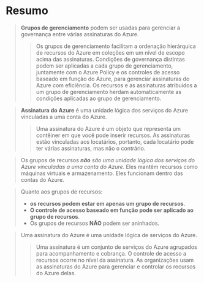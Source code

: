 # Resumo

> **Grupos de gerenciamento** podem ser usadas para gerenciar a governança entre várias assinaturas do Azure.
>
> > Os grupos de gerenciamento facilitam a ordenação hierárquica de recursos do Azure em coleções em um nível de escopo acima das assinaturas. Condições de governança distintas podem ser aplicadas a cada grupo de gerenciamento, juntamente com o Azure Policy e os controles de acesso baseado em função do Azure, para gerenciar assinaturas do Azure com eficiência. Os recursos e as assinaturas atribuídos a um grupo de gerenciamento herdam automaticamente as condições aplicadas ao grupo de gerenciamento.

> **Assinatura do Azure** é uma unidade lógica dos serviços do Azure vinculadas a uma conta do Azure.
>
> > Uma assinatura do Azure é um objeto que representa um contêiner em que você pode inserir recursos. As assinaturas estão vinculadas aos locatários, portanto, cada locatário pode ter várias assinaturas, mas não o contrário.

> Os grupos de recursos _**não** são uma unidade lógica dos serviços do Azure vinculadas a uma conta do Azure_. Eles mantêm recursos como máquinas virtuais e armazenamento. Eles funcionam dentro das contas do Azure.

> Quanto aos grupos de recursos:
>
> - **os recursos podem estar em apenas um grupo de recursos**.
> - **O controle de acesso baseado em função pode ser aplicado ao grupo de recursos**.
> - Os grupos de recursos **NÃO** podem ser aninhados.

> Uma assinatura do Azure é uma unidade lógica de serviços do Azure.
>
> > Uma assinatura é um conjunto de serviços do Azure agrupados para acompanhamento e cobrança. O controle de acesso a recursos ocorre no nível da assinatura. As organizações usam as assinaturas do Azure para gerenciar e controlar os recursos do Azure delas.

